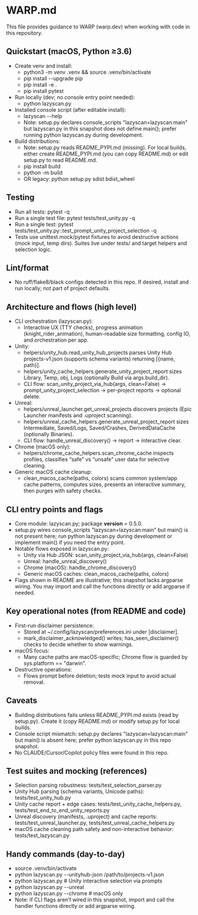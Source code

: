 # WARP.md

This file provides guidance to WARP (warp.dev) when working with code in this repository.

## Quickstart (macOS, Python ≥3.6)
- Create venv and install:
  - python3 -m venv .venv && source .venv/bin/activate
  - pip install --upgrade pip
  - pip install -e .
  - pip install pytest
- Run locally (dev; no console entry point needed):
  - python lazyscan.py
- Installed console script (after editable install):
  - lazyscan --help
  - Note: setup.py declares console_scripts "lazyscan=lazyscan:main" but lazyscan.py in this snapshot does not define main(); prefer running python lazyscan.py during development.
- Build distributions:
  - Note: setup.py reads README_PYPI.md (missing). For local builds, either create README_PYPI.md (you can copy README.md) or edit setup.py to read README.md.
  - pip install build
  - python -m build
  - OR legacy: python setup.py sdist bdist_wheel

## Testing
- Run all tests: pytest -q
- Run a single test file: pytest tests/test_unity.py -q
- Run a single test: pytest tests/test_unity.py::test_prompt_unity_project_selection -q
- Tests use unittest.mock/pytest fixtures to avoid destructive actions (mock input, temp dirs). Suites live under tests/ and target helpers and selection logic.

## Lint/format
- No ruff/flake8/black configs detected in this repo. If desired, install and run locally; not part of project defaults.

## Architecture and flows (high level)
- CLI orchestration (lazyscan.py):
  - Interactive UX (TTY checks), progress animation (knight_rider_animation), human-readable size formatting, config IO, and orchestration per app.
- Unity:
  - helpers/unity_hub.read_unity_hub_projects parses Unity Hub projects-v1.json (supports schema variants) returning [{name, path}].
  - helpers/unity_cache_helpers.generate_unity_project_report sizes Library, Temp, obj, Logs (optionally Build via args.build_dir).
  - CLI flow: scan_unity_project_via_hub(args, clean=False) → prompt_unity_project_selection → per-project reports → optional delete.
- Unreal:
  - helpers/unreal_launcher.get_unreal_projects discovers projects (Epic Launcher manifests and .uproject scanning).
  - helpers/unreal_cache_helpers.generate_unreal_project_report sizes Intermediate, Saved/Logs, Saved/Crashes, DerivedDataCache (optionally Binaries).
  - CLI flow: handle_unreal_discovery() → report → interactive clear.
- Chrome (macOS only):
  - helpers/chrome_cache_helpers.scan_chrome_cache inspects profiles, classifies “safe” vs “unsafe” user data for selective cleaning.
- Generic macOS cache cleanup:
  - clean_macos_cache(paths, colors) scans common system/app cache patterns, computes sizes, presents an interactive summary, then purges with safety checks.

## CLI entry points and flags
- Core module: lazyscan.py; package __version__ = 0.5.0.
- setup.py wires console_scripts "lazyscan=lazyscan:main" but main() is not present here; run python lazyscan.py during development or implement main() if you need the entry point.
- Notable flows exposed in lazyscan.py:
  - Unity via Hub JSON: scan_unity_project_via_hub(args, clean=False)
  - Unreal: handle_unreal_discovery()
  - Chrome (macOS): handle_chrome_discovery()
  - Generic macOS caches: clean_macos_cache(paths, colors)
- Flags shown in README are illustrative; this snapshot lacks argparse wiring. You may import and call the functions directly or add argparse if needed.

## Key operational notes (from README and code)
- First-run disclaimer persistence:
  - Stored at ~/.config/lazyscan/preferences.ini under [disclaimer].
  - mark_disclaimer_acknowledged() writes; has_seen_disclaimer() checks to decide whether to show warnings.
- macOS focus:
  - Many cache paths are macOS-specific; Chrome flow is guarded by sys.platform == "darwin".
- Destructive operations:
  - Flows prompt before deletion; tests mock input to avoid actual removal.

## Caveats
- Building distributions fails unless README_PYPI.md exists (read by setup.py). Create it (copy README.md) or modify setup.py for local builds.
- Console script mismatch: setup.py declares "lazyscan=lazyscan:main" but main() is absent here; prefer python lazyscan.py in this repo snapshot.
- No CLAUDE/Cursor/Copilot policy files were found in this repo.

## Test suites and mocking (references)
- Selection parsing robustness: tests/test_selection_parser.py
- Unity Hub parsing (schema variants, Unicode paths): tests/test_unity_hub.py
- Unity cache report + edge cases: tests/test_unity_cache_helpers.py, tests/test_end_to_end_unity_reports.py
- Unreal discovery (manifests, .uproject) and cache reports: tests/test_unreal_launcher.py, tests/test_unreal_cache_helpers.py
- macOS cache cleaning path safety and non-interactive behavior: tests/test_lazyscan.py

## Handy commands (day-to-day)
- source .venv/bin/activate
- python lazyscan.py --unityhub-json /path/to/projects-v1.json
- python lazyscan.py          # Unity interactive selection via prompts
- python lazyscan.py --unreal
- python lazyscan.py --chrome # macOS only
- Note: if CLI flags aren’t wired in this snapshot, import and call the handler functions directly or add argparse wiring.

